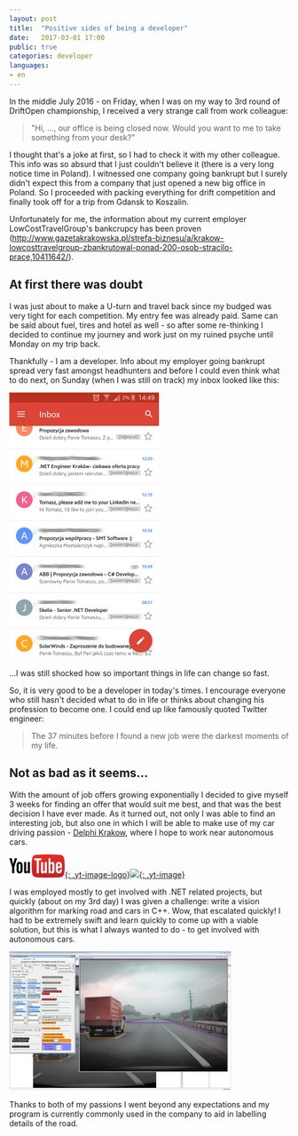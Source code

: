 ```yaml
---
layout: post
title:  "Positive sides of being a developer"
date:   2017-03-01 17:00
public: true
categories: developer
languages:
- en
---
```

 
In the middle July 2016 - on Friday, when I was on my way to 3rd round of DriftOpen championship, I received a very strange call from work colleague:

> "Hi, ..., our office is being closed now. Would you want to me to take something from your desk?"

I thought that's a joke at first, so I had to check it with my other colleague. This info was so absurd that I just couldn't believe it (there is a very long notice time in Poland). I witnessed one company going bankrupt but I surely didn't expect this from a company that just opened a new big office in Poland. So I proceeded with packing everything for drift competition and finally took off for a trip from Gdansk to Koszalin.

Unfortunately for me, the information about my current employer LowCostTravelGroup's bankcrupcy has been proven (<http://www.gazetakrakowska.pl/strefa-biznesu/a/krakow-lowcosttravelgroup-zbankrutowal-ponad-200-osob-stracilo-prace,10411642/>).

## At first there was doubt

I was just about to make a U-turn and travel back since my budged was very tight for each competition. My entry fee was already paid. Same can be said about fuel, tires and hotel as well - so after some re-thinking I decided to continue my journey and work just on my ruined psyche until Monday on my trip back.

Thankfully - I am a developer. Info about my employer going bankrupt spread very fast amongst headhunters and before I could even think what to do next, on Sunday (when I was still on track) my inbox looked like this:

![](/assets/images/posts/work_offers.png)

...I was still shocked how so important things in life can change so fast.

So, it is very good to be a developer in today's times. I encourage everyone who still hasn't decided what to do in life or thinks about changing his profession to become one. I could end up like famously quoted Twitter engineer:

> The 37 minutes before I found a new job were the darkest moments of my life.

## Not as bad as it seems...

With the amount of job offers growing exponentially I decided to give myself 3 weeks for finding an offer that would suit me best, and that was the best decision I have ever made. As it turned out, not only I was able to find an interesting job, but also one in which I will be able to make use of my car driving passion - [Delphi Krakow](http://www.delphikrakow.pl), where I hope to work near autonomous cars.

[![](/assets/images/youtube.png){: .yt-image-logo}![](http://img.youtube.com/vi/meTZKZp5QDY/0.jpg){: .yt-image}](http://www.youtube.com/watch?v=meTZKZp5QDY)

I was employed mostly to get involved with .NET related projects, but quickly (about on my 3rd day) I was given a challenge: write a vision algorithm for marking road and cars in C++. Wow, that escalated quickly! I had to be extremely swift and learn quickly to come up with a viable solution, but this is what I always wanted to do - to get involved with autonomous cars. 

[![](/assets/images/posts/AutoLineMarker_sreenshot_m.jpg)](/assets/images/posts/AutoLineMarker_sreenshot.jpg)

Thanks to both of my passions I went beyond any expectations and my program is currently commonly used in the company to aid in labelling details of the road.